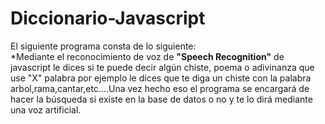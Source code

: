 <h1>Diccionario-Javascript</h1>

El siguiente programa consta de lo siguiente:<br>
  *Mediante el reconocimiento de voz de <b>"Speech Recognition"</b> de javascript le dices si te puede decir algún chiste, poema o adivinanza que use "X" palabra por ejemplo le dices que te diga un chiste con la palabra arbol,rama,cantar,etc....Una vez hecho eso el programa se encargará de hacer la búsqueda si existe en la base de datos o no y te lo dirá mediante una voz artificial.
